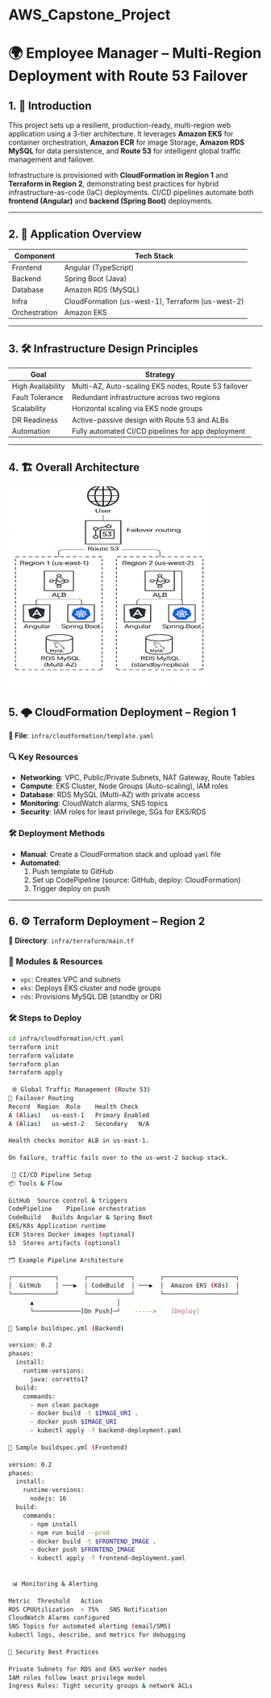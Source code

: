 # AWS_Capstone_Project

# 🌍 Employee Manager – Multi-Region Deployment with Route 53 Failover

## 1. 🧾 Introduction

This project sets up a resilient, production-ready, multi-region web application using a 3-tier architecture. It leverages **Amazon EKS** for container orchestration, **Amazon ECR** for image Storage, **Amazon RDS MySQL** for data persistence, and **Route 53** for intelligent global traffic management and failover.

Infrastructure is provisioned with **CloudFormation in Region 1** and **Terraform in Region 2**, demonstrating best practices for hybrid infrastructure-as-code (IaC) deployments. CI/CD pipelines automate both **frontend (Angular)** and **backend (Spring Boot)** deployments.

---

## 2. 📱 Application Overview

| Component  | Tech Stack                        |
|------------|-----------------------------------|
| Frontend   | Angular (TypeScript)              |
| Backend    | Spring Boot (Java)                |
| Database   | Amazon RDS (MySQL)                |
| Infra      | CloudFormation (us-west-1), Terraform (us-west-2) |
| Orchestration | Amazon EKS                     |

---

## 3. 🛠 Infrastructure Design Principles

| Goal              | Strategy                                                   |
|-------------------|------------------------------------------------------------|
| High Availability | Multi-AZ, Auto-scaling EKS nodes, Route 53 failover        |
| Fault Tolerance   | Redundant infrastructure across two regions                |
| Scalability       | Horizontal scaling via EKS node groups                     |
| DR Readiness      | Active-passive design with Route 53 and ALBs               |
| Automation        | Fully automated CI/CD pipelines for app deployment         |

---

## 4. 🏗️ Overall Architecture

<img src="https://raw.githubusercontent.com/KIREETI1234/AWS_Capstone_Project/main/architecture.png" alt="Architecture Diagram" height="400" width="400"/>




## 5. 🌩 CloudFormation Deployment – Region 1

**📁 File**: `infra/cloudformation/template.yaml`

### 🔍 Key Resources
- **Networking**: VPC, Public/Private Subnets, NAT Gateway, Route Tables
- **Compute**: EKS Cluster, Node Groups (Auto-scaling), IAM roles
- **Database**: RDS MySQL (Multi-AZ) with private access
- **Monitoring**: CloudWatch alarms, SNS topics
- **Security**: IAM roles for least privilege, SGs for EKS/RDS

### 🛠 Deployment Methods
- **Manual**: Create a CloudFormation stack and upload `yaml` file
- **Automated**:
  1. Push template to GitHub
  2. Set up CodePipeline (source: GitHub, deploy: CloudFormation)
  3. Trigger deploy on push

---

## 6. ⚙️ Terraform Deployment – Region 2

**📁 Directory**: `infra/terraform/main.tf`

### 🔧 Modules & Resources
- `vpc`: Creates VPC and subnets
- `eks`: Deploys EKS cluster and node groups
- `rds`: Provisions MySQL DB (standby or DR)

### 🛠 Steps to Deploy
```bash
cd infra/cloudformation/cft.yaml
terraform init
terraform validate
terraform plan
terraform apply

 🌐 Global Traffic Management (Route 53)
🧠 Failover Routing
Record	Region	Role	Health Check
A (Alias)	us-east-1	Primary	Enabled
A (Alias)	us-west-2	Secondary	N/A

Health checks monitor ALB in us-east-1.

On failure, traffic fails over to the us-west-2 backup stack.

 🚀 CI/CD Pipeline Setup
📦 Tools & Flow

GitHub	Source control & triggers
CodePipeline	Pipeline orchestration
CodeBuild	Builds Angular & Spring Boot
EKS/K8s	Application runtime
ECR	Stores Docker images (optional)
S3	Stores artifacts (optional)

🗂 Example Pipeline Architecture

┌────────────┐       ┌────────────┐       ┌────────────────────┐
│  GitHub    │ ───▶  │ CodeBuild  │ ───▶  │  Amazon EKS (K8s)  │
└────────────┘       └────────────┘       └────────────────────┘
      ▲                       │
      └─────────────[On Push]─┘    ----->    [Deploy]

🧰 Sample buildspec.yml (Backend)

version: 0.2
phases:
  install:
    runtime-versions:
      java: corretto17
  build:
    commands:
      - mvn clean package
      - docker build -t $IMAGE_URI .
      - docker push $IMAGE_URI
      - kubectl apply -f backend-deployment.yaml

🧰 Sample buildspec.yml (Frontend)

version: 0.2
phases:
  install:
    runtime-versions:
      nodejs: 16
  build:
    commands:
      - npm install
      - npm run build --prod
      - docker build -t $FRONTEND_IMAGE .
      - docker push $FRONTEND_IMAGE
      - kubectl apply -f frontend-deployment.yaml


 📊 Monitoring & Alerting

Metric	Threshold	Action
RDS CPUUtilization	> 75%	SNS Notification
CloudWatch Alarms configured
SNS Topics for automated alerting (email/SMS)
kubectl logs, describe, and metrics for debugging

🔐 Security Best Practices

Private Subnets for RDS and EKS worker nodes
IAM roles follow least privilege model
Ingress Rules: Tight security groups & network ACLs


